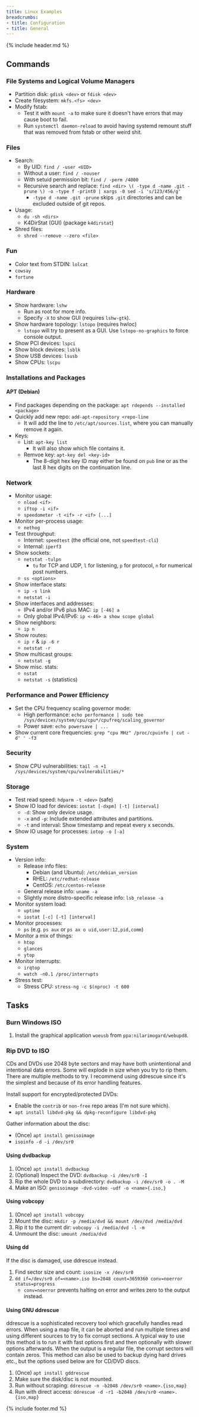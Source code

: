 ```yaml
---
title: Linux Examples
breadcrumbs:
- title: Configuration
- title: General
---
```

{% include header.md %}

## Commands

### File Systems and Logical Volume Managers

- Partition disk: `gdisk <dev>` or `fdisk <dev>`
- Create filesystem: `mkfs.<fs> <dev>`
- Modify fstab:
    - Test it with `mount -a` to make sure it doesn't have errors that may cause boot to fail.
    - Run `systemctl daemon-reload` to avoid having systemd remount stuff that was removed from fstab or other weird shit.

### Files

- Search:
    - By UID: `find / -user <UID>`
    - Without a user: `find / -nouser`
    - With setuid permission bit: `find / -perm /4000`
    - Recursive search and replace: `find <dir> \( -type d -name .git -prune \) -o -type f -print0 | xargs -0 sed -i 's/123/456/g'`
        - `-type d -name .git -prune` skips `.git` directories and can be excluded outside of git repos.
- Usage:
    - `du -sh <dirs>`
    - K4DirStat (GUI) (package `k4dirstat`)
- Shred files:
    - `shred --remove --zero <file>`

### Fun

- Color text from STDIN: `lolcat`
- `cowsay`
- `fortune`

### Hardware

- Show hardware: `lshw`
    - Run as root for more info.
    - Specify `-X` to show GUI (requires `lshw-gtk`).
- Show hardware topology: `lstopo` (requires hwloc)
    - `lstopo` will try to present as a GUI. Use `lstopo-no-graphics` to force console output.
- Show PCI devices: `lspci`
- Show block devices: `lsblk`
- Show USB devices: `lsusb`
- Show CPUs: `lscpu`

### Installations and Packages

#### APT (Debian)

- Find packages depending on the package: `apt rdepends --installed <package>`
- Quickly add new repo: `add-apt-repository <repo-line`
    - It will add the line to `/etc/apt/sources.list`, where you can manually remove it again.
- Keys:
    - List: `apt-key list`
        - It will also show which file contains it.
    - Remvoe key: `apt-key del <key-id>`
        - The 8-digit hex key ID may either be found on `pub` line or as the last 8 hex digits on the continuation line.

### Network

- Monitor usage:
    - `nload <if>`
    - `iftop -i <if>`
    - `speedometer -t <if> -r <if> [...]`
- Monitor per-process usage:
    - `nethog`
- Test throughput:
    - Internet: `speedtest` (the official one, not `speedtest-cli`)
    - Internal: `iperf3`
- Show sockets:
    - `netstat -tulpn`
        - `tu` for TCP and UDP, `l` for listening, `p` for protocol, `n` for numerical post numbers.
    - `ss <options>`
- Show interface stats:
    - `ip -s link`
    - `netstat -i`
- Show interfaces and addresses:
    - IPv4 and/or IPv6 plus MAC: `ip [-46] a`
    - Only global IPv4/IPv6: `ip <-46> a show scope global`
- Show neighbors:
    - `ip n`
- Show routes:
    - `ip r` & `ip -6 r`
    - `netstat -r`
- Show multicast groups:
    - `netstat -g`
- Show misc. stats:
    - `nstat`
    - `netstat -s` (statistics)

### Performance and Power Efficiency

- Set the CPU frequency scaling governor mode:
    - High performance: `echo performance | sudo tee /sys/devices/system/cpu/cpu*/cpufreq/scaling_governor`
    - Power save: `echo powersave | ...`
- Show current core frequencies: `grep "cpu MHz" /proc/cpuinfo | cut -d' ' -f3`

### Security

- Show CPU vulnerabilities: `tail -n +1 /sys/devices/system/cpu/vulnerabilities/*`

### Storage

- Test read speed: `hdparm -t <dev>` (safe)
- Show IO load for devices: `iostat [-dxpm] [-t] [interval]`
    - `-d`: Show only device usage.
    - `-x` and `-p`: Include extended attributes and partitions.
    - `-t` and interval: Show timestamp and repeat every x seconds.
- Show IO usage for processes: `iotop -o [-a]`

### System

- Version info:
    - Release info files:
        - Debian (and Ubuntu): `/etc/debian_version`
        - RHEL: `/etc/redhat-release`
        - CentOS: `/etc/centos-release`
    - General release info: `uname -a`
    - Slightly more distro-specific release info: `lsb_release -a`
- Monitor system load:
    - `uptime`
    - `iostat [-c] [-t] [interval]`
- Monitor processes:
    - `ps` (e.g. `ps aux` or `ps ax o uid,user:12,pid,comm`)
- Monitor a mix of things:
    - `htop`
    - `glances`
    - `ytop`
- Monitor interrupts:
    - `irqtop`
    - `watch -n0.1 /proc/interrupts`
- Stress test:
    - Stress CPU: `stress-ng -c $(nproc) -t 600`

## Tasks

### Burn Windows ISO

1. Install the graphical application `woeusb` from `ppa:nilarimogard/webupd8`.

### Rip DVD to ISO

CDs and DVDs use 2048 byte sectors and may have both unintentional and intentional data errors.
Some will explode in size when you try to rip them.
There are multiple methods to try.
I recommend using ddrescue since it's the simplest and because of its error handling features.

Install support for encrypted/protected DVDs:
- Enable the `contrib` or `non-free` repo areas (I'm not sure which).
- `apt install libdvd-pkg && dpkg-reconfigure libdvd-pkg`

Gather information about the disc:
- (Once) `apt install genisoimage`
- `isoinfo -d -i /dev/sr0`

#### Using dvdbackup

1. (Once) `apt install dvdbackup`
1. (Optional) Inspect the DVD: `dvdbackup -i /dev/sr0 -I`
1. Rip the whole DVD to a subdirectory: `dvdbackup -i /dev/sr0 -o . -M`
1. Make an ISO: `genisoimage -dvd-video -udf -o <name>{.iso,}`

#### Using vobcopy

1. (Once) `apt install vobcopy`
1. Mount the disc: `mkdir -p /media/dvd && mount /dev/dvd /media/dvd`
1. Rip it to the current dir: `vobcopy -i /media/dvd -l -m`
1. Unmount the disc: `umount /media/dvd`

#### Using dd

If the disc is damaged, use ddrescue instead.

1. Find sector size and count: `isosize -x /dev/sr0`
1. `dd if=/dev/sr0 of=<name>.iso bs=2048 count=3659360 conv=noerror status=progress`
    - `conv=noerror` prevents halting on error and writes zero to the output instead.

#### Using GNU ddrescue

ddrescue is a sophisticated recovery tool which gracefully handles read errors.
When using a map file, it can be aborted and run multiple times and using different sources to try to fix corrupt sections.
A typical way to use this method is to run it with fast options first and then optionally with slower options afterwards.
When the output is a regular file, the corrupt sectors will contain zeros.
This method can also be used to backup dying hard drives etc., but the options used below are for CD/DVD discs.

1. (Once) `apt install gddrescue`
1. Make sure the disk/disc is not mounted.
1. Run without scraping: `ddrescue -n -b2048 /dev/sr0 <name>.{iso,map}`
1. Run with direct access: `ddrescue -d -r1 -b2048 /dev/sr0 <name>.{iso,map}`

{% include footer.md %}
